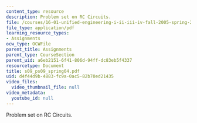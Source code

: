 ```yaml
---
content_type: resource
description: Problem set on RC Circuits.
file: /courses/16-01-unified-engineering-i-ii-iii-iv-fall-2005-spring-2006/d4f44d9b4883fc9a0ac582b70ed21435_s09_ps09_spring04.pdf
file_type: application/pdf
learning_resource_types:
- Assignments
ocw_type: OCWFile
parent_title: Assignments
parent_type: CourseSection
parent_uid: a6eb2151-6f41-806d-94ff-dc83eb5f4337
resourcetype: Document
title: s09_ps09_spring04.pdf
uid: d4f44d9b-4883-fc9a-0ac5-82b70ed21435
video_files:
  video_thumbnail_file: null
video_metadata:
  youtube_id: null
---
```

Problem set on RC Circuits.